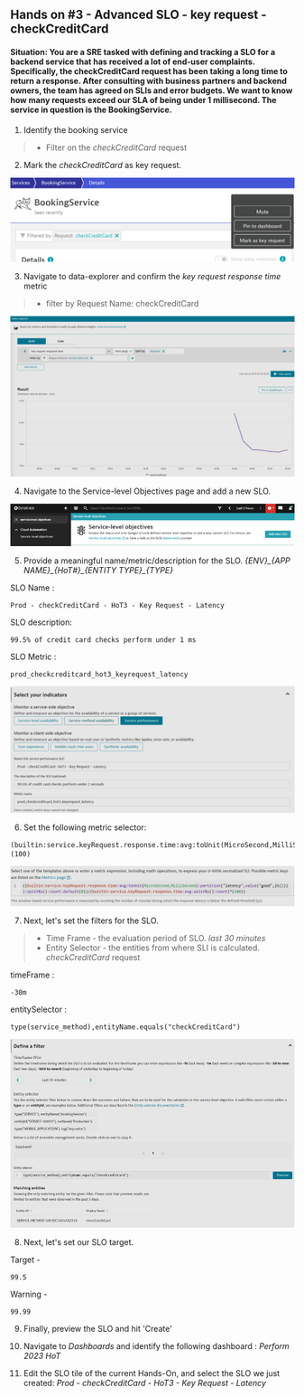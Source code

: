 ## Hands on #3 - Advanced SLO - key request - checkCreditCard

#### Situation: You are a SRE tasked with defining and tracking a SLO for a backend service that has received a lot of end-user complaints. Specifically, the checkCreditCard request has been taking a long time to return a response. After consulting with business partners and backend owners, the team has agreed on SLIs and error budgets. We want to know how many requests exceed our SLA of being under 1 millisecond. The service in question is the BookingService.

1. Identify the booking service
> - Filter on the *checkCreditCard* request

2. Mark the *checkCreditCard* as key request.

![](../../assets/images/handson3_1.png)

3. Navigate to data-explorer and confirm the *key request response time* metric
> - filter by Request Name: checkCreditCard

![](../../assets/images/handson3_2.png)

4. Navigate to the Service-level Objectives page and add a new SLO. 

![](../../assets/images/handson3_3.png)

5. Provide a meaningful name/metric/description for the SLO. *{ENV}\_{APP NAME}\_{HoT#}\_{ENTITY TYPE}\_{TYPE}*


SLO Name : 
```
Prod - checkCreditCard - HoT3 - Key Request - Latency
```

SLO description:
```
99.5% of credit card checks perform under 1 ms
```

SLO Metric : 
```
prod_checkcreditcard_hot3_keyrequest_latency
```

![](../../assets/images/handson3_4.png)

6. Set the following metric selector:

```
(builtin:service.keyRequest.response.time:avg:toUnit(MicroSecond,MilliSecond):partition("latency",value("good",lt(1))):splitBy():count:default(0))/(builtin:service.keyRequest.response.time:avg:splitBy():count)*(100)
```

![](../../assets/images/handson3_5.png)

7. Next, let's set the filters for the SLO.
> - Time Frame - the evaluation period of SLO. *last 30 minutes* </br>
> - Entity Selector - the entities from where SLI is calculated. *checkCreditCard* request</br>


timeFrame : 
```
-30m
```

entitySelector : 
```
type(service_method),entityName.equals("checkCreditCard")
```

![](../../assets/images/handson3_6.png)

8. Next, let's set our SLO target.


Target - 
```
99.5
```

Warning - 
```
99.99
```

9. Finally, preview the SLO and hit 'Create'

10. Navigate to *Dashboards* and identify the following dashboard : *Perform 2023 HoT*

11. Edit the SLO tile of the current Hands-On, and select the SLO we just created: *Prod - checkCreditCard - HoT3 - Key Request - Latency*